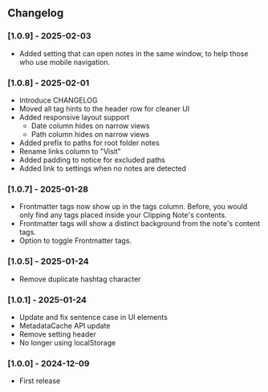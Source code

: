 ## Changelog

### [1.0.9] - 2025-02-03
- Added setting that can open notes in the same window, to help those who use mobile navigation.

### [1.0.8] - 2025-02-01
- Introduce CHANGELOG
- Moved all tag hints to the header row for cleaner UI  
- Added responsive layout support  
  - Date column hides on narrow views  
  - Path column hides on narrow views  
- Added prefix to paths for root folder notes  
- Rename links column to "Visit"  
- Added padding to notice for excluded paths  
- Added link to settings when no notes are detected  
  
### [1.0.7] - 2025-01-28
- Frontmatter tags now show up in the tags column. Before, you would only find any tags placed inside your Clipping Note's contents.
- Frontmatter tags will show a distinct background from the note's content tags.
- Option to toggle Frontmatter tags.
  
### [1.0.5] - 2025-01-24
- Remove duplicate hashtag character

### [1.0.1] - 2025-01-24
- Update and fix sentence case in UI elements
- MetadataCache API update
- Remove setting header
- No longer using localStorage

### [1.0.0] - 2024-12-09
- First release